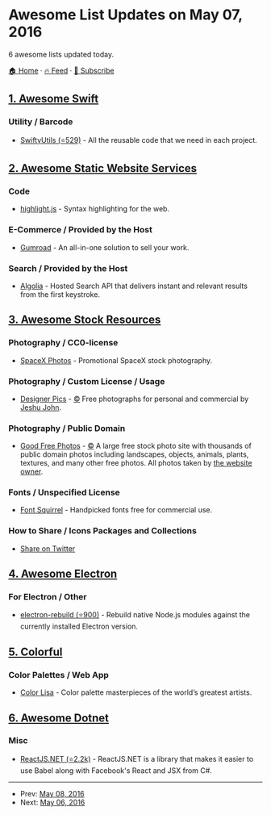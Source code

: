 # Awesome List Updates on May 07, 2016

6 awesome lists updated today.

[🏠 Home](/README.md) · [🔥 Feed](https://test.trackawesomelist.com/feed.xml) · [📮 Subscribe](https://trackawesomelist.us17.list-manage.com/subscribe?u=d2f0117aa829c83a63ec63c2f&id=36a103854c)



## [1. Awesome Swift](/content/matteocrippa/awesome-swift/README.md)

### Utility / Barcode

*   [SwiftyUtils (⭐529)](https://github.com/tbaranes/SwiftyUtils) - All the reusable code that we need in each project.

## [2. Awesome Static Website Services](/content/agarrharr/awesome-static-website-services/README.md)

### Code

*   [highlight.js](https://highlightjs.org/) - Syntax highlighting for the web.

### E-Commerce / Provided by the Host

*   [Gumroad](https://gumroad.com/) - An all-in-one solution to sell your work.

### Search / Provided by the Host

*   [Algolia](https://www.algolia.com/) - Hosted Search API that delivers instant and relevant results from the first keystroke.

## [3. Awesome Stock Resources](/content/neutraltone/awesome-stock-resources/README.md)

### Photography / CC0-license

*   [SpaceX Photos](https://www.flickr.com/photos/spacex/) - Promotional SpaceX stock photography.

### Photography / Custom License / Usage

*   [Designer Pics](http://www.designerspics.com) - [:copyright:](http://www.designerspics.com/faq-and-terms/) Free photographs for personal and commercial by [Jeshu John](https://twitter.com/jeshujohn).

### Photography / Public Domain

*   [Good Free Photos](https://www.goodfreephotos.com) - [:copyright:](https://www.goodfreephotos.com/pages/creative-commons-license-terms) A large free stock photo site with thousands of public domain photos including landscapes, objects, animals, plants, textures, and many other free photos. All photos taken by [the website owner](https://www.goodfreephotos.com/pages/about-me).

### Fonts / Unspecified License

*   [Font Squirrel](https://www.fontsquirrel.com) - Handpicked fonts free for commercial use.

### How to Share / Icons Packages and Collections

*   [Share on Twitter](https://twitter.com/home?status=Checkout%20this%20Awesome%20Stock%20Resources%20list%20from%20%40neutraltone.%20https%3A%2F%2Fgithub.com%2Fneutraltone%2Fawesome-stock-resources%20%23design)

## [4. Awesome Electron](/content/sindresorhus/awesome-electron/README.md)

### For Electron / Other

*   [electron-rebuild (⭐900)](https://github.com/electron/electron-rebuild) - Rebuild native Node.js modules against the currently installed Electron version.

## [5. Colorful](/content/Siddharth11/Colorful/README.md)

### Color Palettes / Web App

*   [Color Lisa](http://www.colorlisa.com/) - Color palette masterpieces of the world’s greatest artists.

## [6. Awesome Dotnet](/content/quozd/awesome-dotnet/README.md)

### Misc

*   [ReactJS.NET (⭐2.2k)](https://github.com/reactjs/React.NET) - ReactJS.NET is a library that makes it easier to use Babel along with Facebook's React and JSX from C#.

---

- Prev: [May 08, 2016](/content/2016/05/08/README.md)
- Next: [May 06, 2016](/content/2016/05/06/README.md)